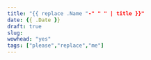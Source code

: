 ```yaml
---
title: "{{ replace .Name "-" " " | title }}"
date: {{ .Date }}
draft: true
slug:
wowhead: "yes"
tags: ["please","replace","me"]
---
```


